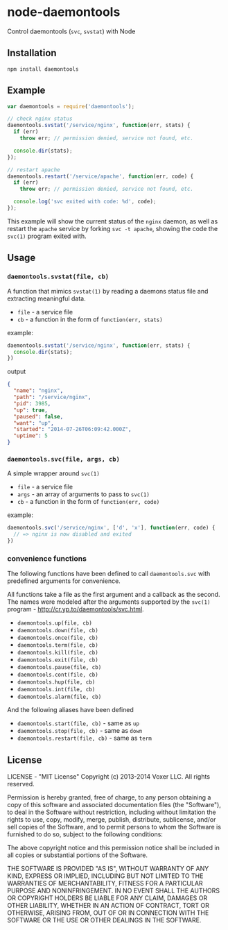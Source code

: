 node-daemontools
================

Control daemontools (`svc`, `svstat`) with Node

Installation
------------

    npm install daemontools

Example
-------

``` js
var daemontools = require('daemontools');

// check nginx status
daemontools.svstat('/service/nginx', function(err, stats) {
  if (err)
    throw err; // permission denied, service not found, etc.

  console.dir(stats);
});

// restart apache
daemontools.restart('/service/apache', function(err, code) {
  if (err)
    throw err; // permission denied, service not found, etc.

  console.log('svc exited with code: %d', code);
});

```

This example will show the current status of the `nginx` daemon, as well as
restart the `apache` service by forking `svc -t apache`, showing the code the
`svc(1)` program exited with.

Usage
-----

### `daemontools.svstat(file, cb)`

A function that mimics `svstat(1)` by reading a daemons status file and extracting meaningful data.

- `file` - a service file
- `cb` - a function in the form of `function(err, stats)`

example:

``` js
daemontools.svstat('/service/nginx', function(err, stats) {
  console.dir(stats);
})
```

output

``` json
{
  "name": "nginx",
  "path": "/service/nginx",
  "pid": 3985,
  "up": true,
  "paused": false,
  "want": "up",
  "started": "2014-07-26T06:09:42.000Z",
  "uptime": 5
}
```

### `daemontools.svc(file, args, cb)`

A simple wrapper around `svc(1)`

- `file` - a service file
- `args` - an array of arguments to pass to `svc(1)`
- `cb` - a function in the form of `function(err, code)`

example:

``` js
daemontools.svc('/service/nginx', ['d', 'x'], function(err, code) {
  // => nginx is now disabled and exited
})
```

### convenience functions

The following functions have been defined to call `daemontools.svc` with predefined
arguments for convenience.

All functions take a file as the first argument and a callback as the second.  The names
were modeled after the arguments supported by the `svc(1)` program - http://cr.yp.to/daemontools/svc.html.

- `daemontools.up(file, cb)`
- `daemontools.down(file, cb)`
- `daemontools.once(file, cb)`
- `daemontools.term(file, cb)`
- `daemontools.kill(file, cb)`
- `daemontools.exit(file, cb)`
- `daemontools.pause(file, cb)`
- `daemontools.cont(file, cb)`
- `daemontools.hup(file, cb)`
- `daemontools.int(file, cb)`
- `daemontools.alarm(file, cb)`

And the following aliases have been defined

- `daemontools.start(file, cb)` - same as `up`
- `daemontools.stop(file, cb)` - same as `down`
- `daemontools.restart(file, cb)` - same as `term`

License
-------

LICENSE - "MIT License"
Copyright (c) 2013-2014 Voxer LLC. All rights reserved.

Permission is hereby granted, free of charge, to any person obtaining a copy of
this software and associated documentation files (the "Software"), to deal in
the Software without restriction, including without limitation the rights to
use, copy, modify, merge, publish, distribute, sublicense, and/or sell copies
of the Software, and to permit persons to whom the Software is furnished to do
so, subject to the following conditions:

The above copyright notice and this permission notice shall be included in all
copies or substantial portions of the Software.

THE SOFTWARE IS PROVIDED "AS IS", WITHOUT WARRANTY OF ANY KIND, EXPRESS OR
IMPLIED, INCLUDING BUT NOT LIMITED TO THE WARRANTIES OF MERCHANTABILITY,
FITNESS FOR A PARTICULAR PURPOSE AND NONINFRINGEMENT. IN NO EVENT SHALL THE
AUTHORS OR COPYRIGHT HOLDERS BE LIABLE FOR ANY CLAIM, DAMAGES OR OTHER
LIABILITY, WHETHER IN AN ACTION OF CONTRACT, TORT OR OTHERWISE, ARISING FROM,
OUT OF OR IN CONNECTION WITH THE SOFTWARE OR THE USE OR OTHER DEALINGS IN THE
SOFTWARE.
